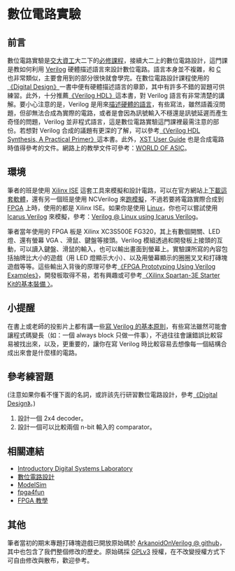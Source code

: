 # 數位電路實驗

## 前言

數位電路實驗是[交大資工](http://www.cs.nctu.edu.tw/)大二下的[必修課程](http://www.cs.nctu.edu.tw/cswebsite/education/undergraduate/course#course_rule)，接續大二上的數位電路設計，這門課是教如何利用 [Verilog](http://en.wikipedia.org/wiki/Verilog) 硬體描述語言來設計數位電路。語言本身並不複雜，和 [C](http://en.wikipedia.org/wiki/C_%28programming_language%29) 也非常類似，主要會用到的部分很快就會學完。在數位電路設計課程使用的[《Digital Design》](http://www.anobii.com/books/Digital_Design/9780132340434/013c5a4c0df5bce483/)一書中便有硬體描述語言的章節，其中有許多不錯的習題可供練習。此外，十分推薦[《Verilog HDL》](http://www.anobii.com/books/Verilog_HDL/9780130449115/015bc4a19e58045815/)這本書，對 Verilog 語言有非常清楚的講解。要小心注意的是，Verilog 是用來[描述硬體的語言](http://en.wikipedia.org/wiki/Hardware_description_language)，有些寫法，雖然語義沒問題，但卻無法合成為實際的電路，或者是會因為訊號輸入不穩還是訊號延遲而產生奇怪的問題，Verilog 並非程式語言，這是數位電路實驗這門課裡最需注意的部份。若想對 Verilog 合成的議題有更深的了解，可以參考[《Verilog HDL Synthesis, A Practical Primer》](http://www.anobii.com/books/Verilog_HDL_Synthesis,_A_Practical_Primer/9780965039154/01d7d5de2c00d64b26/)這本書。此外，[XST User Guide](http://www.google.com/search?q=XST%20User%20Guide "XST User Guide") 也是合成電路時值得參考的文件。網路上的教學文件可參考：[WORLD OF ASIC](http://www.asic-world.com/verilog/index.html)。

## 環境

筆者的班是使用 [Xilinx ISE](http://en.wikipedia.org/wiki/Xilinx_ISE) 這套工具來模擬和設計電路，可以在官方網站上[下載這套軟體](http://www.xilinx.com/support/download/)，還有另一個班是使用 NCVerilog 來[跑模擬](http://en.wikipedia.org/wiki/List_of_Verilog_simulators)，不過若要將電路實際合成到 [FPGA](http://en.wikipedia.org/wiki/Field-programmable_gate_array) 上時，使用的都是 Xilinx ISE。如果你是使用 [Linux](http://en.wikipedia.org/wiki/Linux)，你也可以嘗試使用 [Icarus Verilog](http://iverilog.icarus.com/) 來模擬，參考：[Verilog @ Linux using Icarus Verilog](http://geekwentfreak.wordpress.com/2009/11/21/icarus-verilog-is-a-verilog-compiler-used-to-simulate-verilog-code-this-post-is-a-getting-started-tutorial-for-verilog-development-on-linux-tools-we-are-going-to-use-iverilog-vvp-gtkview-installa/)。

筆者當年使用的 FPGA 板是 Xilinx XC3S500E FG320，其上有數個開關、LED 燈、還有螢幕 VGA 、滑鼠、鍵盤等接頭。Verilog 模組透過和開發板上接頭的互動，可以讀入鍵盤、滑鼠的輸入，也可以輸出畫面到螢幕上。實驗課所寫的內容包括抽牌比大小的遊戲（用 LED 燈顯示大小）、以及用螢幕顯示的圈圈叉叉和打磚塊遊戲等等。這些輸出入背後的原理可參考[《FPGA Prototyping Using Verilog Examples》](http://www.anobii.com/books/FPGA_Prototyping_Using_Verilog_Examples/9780470185322/01c9fd481ed8540070/)，開發板取得不易，若有興趣或可參考[〈Xilinx Spartan-3E Starter Kit的基本裝備 〉](http://gary-digital.blogspot.com/2006/08/xilinx-spartan-3e-starter-kit.html)。

## 小提醒

在書上或老師的投影片上都有講一些[寫 Verilog 的基本原則](http://www.vlsichipdesign.com/index.php/Chip-Design-Articles/verilog-coding-styles.html)，有些寫法雖然可能會讓程式碼變長（如：一個 always block 只做一件事），不過往往會讓錯誤比較容易被找出來，以及，更重要的，讓你在寫 Verilog 時比較容易去想像每一個結構合成出來會是什麼樣的電路。

## 參考練習題

(注意如果你看不懂下面的名詞，或許該先行研習數位電路設計，參考[《Digital Design》](http://www.anobii.com/books/Digital_Design/9780132340434/013c5a4c0df5bce483/)。)

1.  設計一個  2x4 decoder。
2.  設計一個可以比較兩個 n-bit 輸入的 comparator。

## 相關連結

*   [Introductory Digital Systems Laboratory](http://dspace.mit.edu/bitstream/handle/1721.1/49431/6-111Spring2004/OcwWeb/Electrical-Engineering-and-Computer-Science/6-111Spring2004/CourseHome/index.htm)
*   [數位電路設計](http://ocw.nctu.edu.tw/riki_detail.php?pgid=170&amp;cgid=12)
*   [ModelSim](http://model.com/)
*   [fpga4fun](http://www.fpga4fun.com)
*   [FPGA 教學](http://www.youtube.com/watch?v=Q7z9dyL34n4)

## 其他

筆者當初的期末專題打磚塊遊戲已開放原始碼於 [ArkanoidOnVerilog @ github](https://github.com/shaform/ArkanoidOnVerilog)，其中也包含了我們整個修改的歷史。原始碼採 [GPLv3](http://www.gnu.org/licenses/gpl-3.0.html) 授權，在不改變授權方式下可自由修改與散布，歡迎參考。
